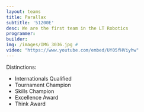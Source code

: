 ```yaml
---
layout: teams
title: Parallax
subtitle: '51200E'
desc: We are the first team in the LT Robotics
programmer:
builder:
img: /images/IMG_3036.jpg #
video: "https://www.youtube.com/embed/UY05fHViyhw" 
---
```

Distinctions:
- Internationals Qualified
- Tournament Champion
- Skills Champion
- Excellence Award
- Think Award
